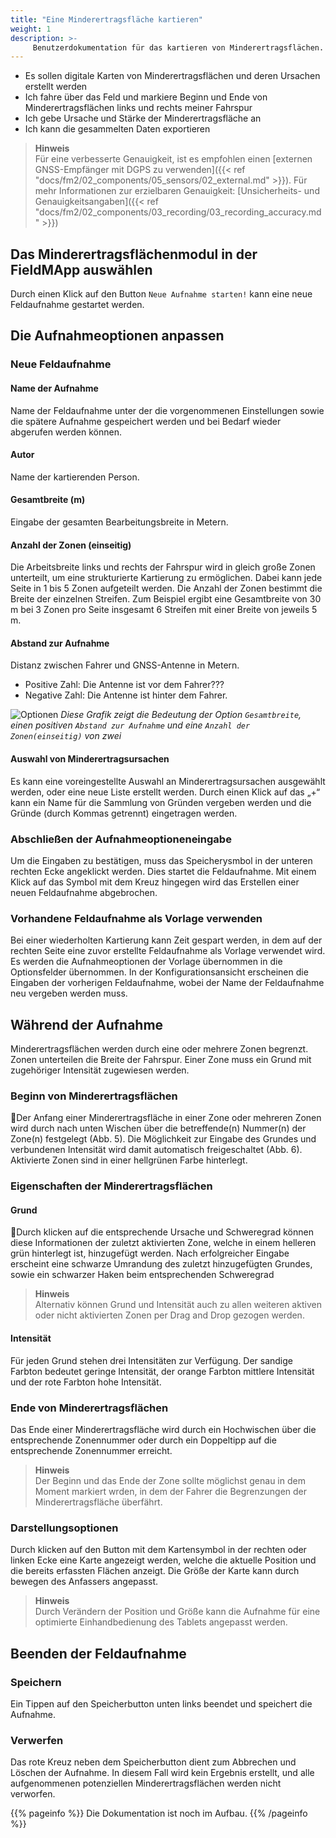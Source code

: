 ```yaml
---
title: "Eine Minderertragsfläche kartieren"
weight: 1
description: >-
     Benutzerdokumentation für das kartieren von Minderertragsflächen.
---
```


- Es sollen digitale Karten von Minderertragsflächen und deren Ursachen erstellt werden
- Ich fahre über das Feld und markiere Beginn und Ende von Minderertragsflächen links und rechts meiner Fahrspur
- Ich gebe Ursache und Stärke der Minderertragsfläche an
- Ich kann die gesammelten Daten exportieren

> **Hinweis**  
> Für eine verbesserte Genauigkeit, ist es empfohlen einen [externen GNSS-Empfänger mit DGPS zu verwenden]({{< ref "docs/fm2/02_components/05_sensors/02_external.md" >}}). Für mehr Informationen zur erzielbaren Genauigkeit: [Unsicherheits- und Genauigkeitsangaben]({{< ref "docs/fm2/02_components/03_recording/03_recording_accuracy.md" >}})

## Das Minderertragsflächenmodul in der FieldMApp auswählen
Durch einen Klick auf den Button `Neue Aufnahme starten!` kann eine neue Feldaufnahme gestartet werden.

## Die Aufnahmeoptionen anpassen
### Neue Feldaufnahme
#### Name der Aufnahme
Name der Feldaufnahme unter der die vorgenommenen Einstellungen sowie die spätere Aufnahme gespeichert werden und bei Bedarf wieder abgerufen werden können.
#### Autor
Name der kartierenden Person.
#### Gesamtbreite (m)
Eingabe der gesamten Bearbeitungsbreite in Metern.
#### Anzahl der Zonen (einseitig)
Die Arbeitsbreite links und rechts der Fahrspur wird in gleich große Zonen unterteilt, um eine strukturierte Kartierung zu ermöglichen. Dabei kann jede Seite in 1 bis 5 Zonen aufgeteilt werden. Die Anzahl der Zonen bestimmt die Breite der einzelnen Streifen. Zum Beispiel ergibt eine Gesamtbreite von 30 m bei 3 Zonen pro Seite insgesamt 6 Streifen mit einer Breite von jeweils 5 m.

#### Abstand zur Aufnahme
Distanz zwischen Fahrer und GNSS-Antenne in Metern.
- Positive Zahl: Die Antenne ist vor dem Fahrer???
- Negative Zahl: Die Antenne ist hinter dem Fahrer.

![Optionen](/graphs/arbeitsbreite.jpg)
*Diese Grafik zeigt die Bedeutung der Option `Gesamtbreite`, einen positiven `Abstand zur Aufnahme` und eine `Anzahl der Zonen(einseitig)` von zwei*

#### Auswahl von Minderertragsursachen
Es kann eine voreingestellte Auswahl an Minderertragsursachen ausgewählt werden, oder eine neue Liste erstellt werden. Durch einen Klick auf das „+“ kann ein Name für die Sammlung von Gründen vergeben werden und die Gründe (durch Kommas getrennt) eingetragen werden.  

### Abschließen der Aufnahmeoptioneneingabe
Um die Eingaben zu bestätigen, muss das Speicherysmbol in der unteren rechten Ecke angeklickt werden. Dies startet die Feldaufnahme. Mit einem Klick auf das Symbol mit dem Kreuz hingegen wird das Erstellen einer neuen Feldaufnahme abgebrochen.

### Vorhandene Feldaufnahme als Vorlage verwenden
Bei einer wiederholten Kartierung kann Zeit gespart werden, in dem auf der rechten Seite eine zuvor erstellte Feldaufnahme als Vorlage verwendet wird. Es werden die Aufnahmeoptionen der Vorlage übernommen in die Optionsfelder übernommen.  In der Konfigurationsansicht erscheinen die Eingaben der vorherigen Feldaufnahme, wobei der Name der Feldaufnahme neu vergeben werden muss.

## Während der Aufnahme
Minderertragsflächen werden durch eine oder mehrere Zonen begrenzt. Zonen unterteilen die Breite der Fahrspur. Einer Zone muss ein Grund mit zugehöriger Intensität zugewiesen werden.

### Beginn von Minderertragsflächen
Der Anfang einer Minderertragsfläche in einer Zone oder mehreren Zonen wird durch nach unten Wischen über die betreffende(n) Nummer(n) der Zone(n) festgelegt (Abb. 5). Die Möglichkeit zur Eingabe des Grundes und verbundenen Intensität wird damit automatisch freigeschaltet (Abb. 6). Aktivierte Zonen sind in einer hellgrünen Farbe hinterlegt.

### Eigenschaften der Minderertragsflächen
#### Grund
Durch klicken auf die entsprechende Ursache und Schweregrad können diese Informationen der zuletzt aktivierten Zone, welche in einem helleren grün hinterlegt ist, hinzugefügt werden. Nach erfolgreicher Eingabe erscheint eine schwarze Umrandung des zuletzt hinzugefügten Grundes, sowie ein schwarzer Haken beim entsprechenden Schweregrad

> **Hinweis**  
> Alternativ können Grund und Intensität auch zu allen weiteren aktiven oder nicht aktivierten Zonen per Drag and Drop gezogen werden. 


#### Intensität
Für jeden Grund stehen drei Intensitäten zur Verfügung. Der sandige Farbton bedeutet geringe Intensität, der orange Farbton mittlere Intensität und der rote Farbton hohe Intensität.

### Ende von Minderertragsflächen
Das Ende einer Minderertragsfläche wird durch ein Hochwischen über die entsprechende Zonennummer oder durch ein Doppeltipp auf die entsprechende Zonennummer erreicht.

> **Hinweis**  
> Der Beginn und das Ende der Zone sollte möglichst genau in dem Moment markiert wrden, in dem der Fahrer die Begrenzungen der Minderertragsfläche überfährt.

### Darstellungsoptionen
Durch klicken auf den Button mit dem Kartensymbol in der rechten oder linken Ecke eine Karte angezeigt werden, welche die aktuelle Position und die bereits erfassten Flächen anzeigt. Die Größe der Karte kann durch bewegen des Anfassers angepasst.

> **Hinweis**  
> Durch Verändern der Position und Größe kann die Aufnahme für eine optimierte Einhandbedienung des Tablets angepasst werden.


## Beenden der Feldaufnahme

### Speichern
Ein Tippen auf den Speicherbutton unten links beendet und speichert die Aufnahme.
### Verwerfen
Das rote Kreuz neben dem Speicherbutton dient zum Abbrechen und Löschen der Aufnahme. In diesem Fall wird kein Ergebnis erstellt, und alle aufgenommenen potenziellen Minderertragsflächen werden nicht verworfen.

{{% pageinfo %}}
Die Dokumentation ist noch im Aufbau.
{{% /pageinfo %}}
